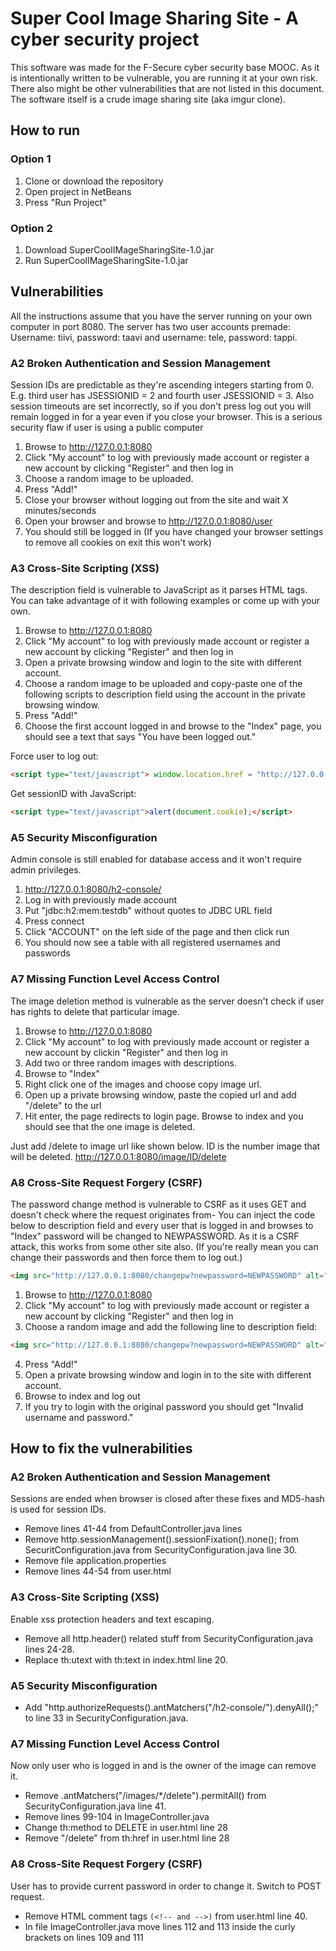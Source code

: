 # Super Cool Image Sharing Site - A cyber security project #
This software was made for the F-Secure cyber security base MOOC.
As it is intentionally written to be vulnerable, you are running it at your own risk.
There also might be other vulnerabilities that are not listed in this document.
The software itself is a crude image sharing site (aka imgur clone).

## How to run ##

### Option 1 ###
1. Clone or download the repository 
2. Open project in NetBeans
3. Press "Run Project"

### Option 2 ###
1. Download SuperCoolIMageSharingSite-1.0.jar
2. Run SuperCoolIMageSharingSite-1.0.jar

## Vulnerabilities ##
All the instructions assume that you have the server running on your own computer in port 8080. The server has two user accounts premade: 
Username: tiivi, password: taavi and username: tele, password: tappi.

### A2 Broken Authentication and Session Management ###
Session IDs are predictable as they're ascending integers starting from 0. E.g. third user has JSESSIONID = 2 and fourth user JSESSIONID = 3.
Also session timeouts are set incorrectly, so if you don't press log out you will remain logged in for a year even if you close your browser. This is a serious security flaw if user is using a public computer

1. Browse to http://127.0.0.1:8080
2. Click "My account" to log with previously made account or register a new account by clicking "Register" and then log in
3. Choose a random image to be uploaded.
4. Press "Add!"
5. Close your browser without logging out from the site and wait X minutes/seconds
6. Open your browser and browse to http://127.0.0.1:8080/user
7. You should still be logged in (If you have changed your browser settings to remove all cookies on exit this won't work)


### A3 Cross-Site Scripting (XSS) ###
The description field is vulnerable to JavaScript as it parses HTML tags. You can take advantage of it with following examples or come up with your own.

1. Browse to http://127.0.0.1:8080
2. Click "My account" to log with previously made account or register a new account by clicking "Register" and then log in
3. Open a private browsing window and login to the site with different account.
3. Choose a random image to be uploaded and copy-paste one of the following scripts to description field using the account in the private browsing window.
4. Press "Add!"
5. Choose the first account logged in and browse to the "Index" page, you should see a text that says "You have been logged out."

Force user to log out:
```html
<script type="text/javascript"> window.location.href = "http://127.0.0.1:8080/logout";</script>
```
Get sessionID with JavaScript:
```html
<script type="text/javascript">alert(document.cookie);</script>
```

### A5 Security Misconfiguration ###
Admin console is still enabled for database access and it won't require admin privileges.

1. http://127.0.0.1:8080/h2-console/
2. Log in with previously made account
3. Put "jdbc:h2:mem:testdb" without quotes to JDBC URL field
4. Press connect
5. Click "ACCOUNT" on the left side of the page and then click run
6. You should now see a table with all registered usernames and passwords


### A7 Missing Function Level Access Control ###
The image deletion method is vulnerable as the server doesn't check if user has rights to delete that particular image.

1. Browse to http://127.0.0.1:8080
2. Click "My account" to log with previously made account or register a new account by clickin "Register" and then log in
3. Add two or three random images with descriptions.
4. Browse to "Index"
5. Right click one of the images and choose copy image url.
6. Open up a private browsing window, paste the copied url and add "/delete" to the url
7. Hit enter, the page redirects to login page. Browse to index and you should see that the one image is deleted.

Just add /delete to image url like shown below. ID is the number image that will be deleted.
http://127.0.0.1:8080/image/ID/delete


### A8 Cross-Site Request Forgery (CSRF)
The password change method is vulnerable to CSRF as it uses GET and doesn't check where the request originates from- You can inject the code below to description field and every user that is logged in
and browses to "Index" password will be changed to NEWPASSWORD. As it is a CSRF attack, this works from some other site also. 
(If you're really mean you can change their passwords and then force them to log out.)
```html
<img src="http://127.0.0.1:8080/changepw?newpassword=NEWPASSWORD" alt="PWNED"/>
```
1. Browse to http://127.0.0.1:8080
2. Click "My account" to log with previously made account or register a new account by clicking "Register" and then log in
3. Choose a random image and add the following line to description field:
```html
<img src="http://127.0.0.1:8080/changepw?newpassword=NEWPASSWORD" alt="PWNED"/>
```
4. Press "Add!"
5. Open a private browsing window and login in to the site with different account.
6. Browse to index and log out
7. If you try to login with the original password you should get "Invalid username and password." 



## How to fix the vulnerabilities ##

### A2 Broken Authentication and Session Management ###
Sessions are ended when browser is closed after these fixes and MD5-hash is used for session IDs.
* Remove lines 41-44 from DefaultController.java lines 
* Remove http.sessionManagement().sessionFixation().none(); from SecuritConfiguration.java from SecurityConfiguration.java line 30.
* Remove file application.properties
* Remove lines 44-54 from user.html

### A3 Cross-Site Scripting (XSS) ###
Enable xss protection headers and text escaping.
* Remove all http.header() related stuff from SecurityConfiguration.java lines 24-28.
* Replace th:utext with th:text in index.html line 20.

### A5 Security Misconfiguration ###
* Add "http.authorizeRequests().antMatchers("/h2-console/").denyAll();" to line 33 in SecurityConfiguration.java.

### A7 Missing Function Level Access Control  ###
Now only user who is logged in and is the owner of the image can remove it.
* Remove .antMatchers("/images/*/delete").permitAll() from SecurityConfiguration.java line 41.
* Remove lines 99-104 in ImageController.java
* Change th:method to DELETE in user.html line 28
* Remove "/delete" from th:href in user.html line 28


### A8 Cross-Site Request Forgery (CSRF) ### 
User has to provide current password in order to change it. Switch to POST request.
* Remove HTML comment tags ```(<!-- and -->)``` from user.html line 40.
* In file ImageController.java move lines 112 and 113 inside the curly brackets on lines 109 and 111


